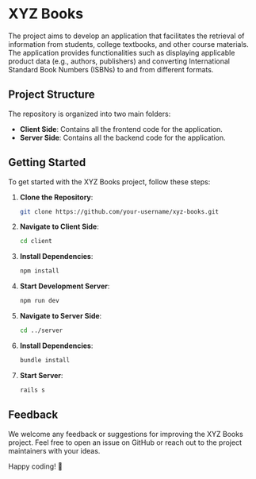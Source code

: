 # XYZ Books

The project aims to develop an application that facilitates the retrieval of information from students, college textbooks, and other course materials. The application provides functionalities such as displaying applicable product data (e.g., authors, publishers) and converting International Standard Book Numbers (ISBNs) to and from different formats.

## Project Structure

The repository is organized into two main folders:

- **Client Side**: Contains all the frontend code for the application.
- **Server Side**: Contains all the backend code for the application.

## Getting Started

To get started with the XYZ Books project, follow these steps:

1. **Clone the Repository**:
   ``` bash
   git clone https://github.com/your-username/xyz-books.git
   ```
   
2. **Navigate to Client Side**: 
   ``` bash
   cd client
   ```

3. **Install Dependencies**:
   ``` bash
   npm install
   ```

4. **Start Development Server**:
   ``` bash
   npm run dev
   ```
   
5. **Navigate to Server Side**:
   ``` bash
   cd ../server
   ```

6. **Install Dependencies**:
    ``` bash
    bundle install
    ```

7. **Start Server**:
    ``` bash
    rails s
    ```

## Feedback

We welcome any feedback or suggestions for improving the XYZ Books project. Feel free to open an issue on GitHub or reach out to the project maintainers with your ideas.

Happy coding! 🚀








